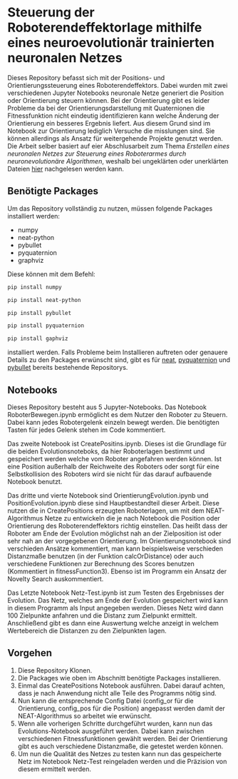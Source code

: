 # Steuerung der Roboterendeffektorlage mithilfe eines neuroevolutionär trainierten neuronalen Netzes

Dieses Repository befasst sich mit der Positions- und Orientierungssteuerung eines Roboterendeffektors. Dabei wurden mit zwei verschiedenen Jupyter Notebooks neuronale Netze generiert die Position oder Orientierung steuern können. Bei der Orientierung gibt es leider Probleme da bei der Orientierungsdarstellung mit Quaternionen die Fitnessfunktion nicht eindeutig identifizieren kann welche Änderung der Orientierung ein besseres Ergebnis liefert. Aus diesem Grund sind im Notebook zur Orientierung lediglich Versuche die misslungen sind. Sie können allerdings als Ansatz für weitergehende Projekte genutzt werden. Die Arbeit selber basiert auf eier Abschlusarbeit zum Thema *Erstellen eines neuronalen Netzes zur Steuerung eines Roboterarmes durch neuronevolutionäre Algorithmen*, weshalb bei ungeklärten oder unerklärten Dateien [hier](https://github.com/PIX3LFLUX/NeuRobotics) nachgelesen werden kann.

## Benötigte Packages 

Um das Repository vollständig zu nutzen, müssen folgende Packages installiert werden:
+ numpy
+ neat-python
+ pybullet
+ pyquaternion
+ graphviz

Diese können mit dem Befehl: 

```sh 
pip install numpy
``` 
```sh 
pip install neat-python
``` 
```sh 
pip install pybullet
``` 
```sh 
pip install pyquaternion
``` 
```sh 
pip install gaphviz
``` 

installiert werden. Falls Probleme beim Installieren auftreten oder genauere Details zu den Packages erwünscht sind, gibt es für [neat](https://github.com/CodeReclaimers/neat-python), [pyquaternion](https://github.com/KieranWynn/pyquaternion) und [pybullet](https://github.com/bulletphysics/bullet3) bereits bestehende Repositorys.

## Notebooks

Dieses Repository besteht aus 5 Jupyter-Notebooks. Das Notebook RoboterBewegen.ipynb ermöglicht es dem Nutzer den Roboter zu Steuern. Dabei kann jedes Robotergelenk einzeln bewegt werden. Die benötigten Tasten für jedes Gelenk stehen im Code kommentiert. 

Das zweite Notebook ist CreatePositins.ipynb. Dieses ist die Grundlage für die beiden Evolutionsnoteboks, da hier Roboterlagen bestimmt und gespeichert werden welche vom Roboter angefahren werden können. Ist eine Position außerhalb  der Reichweite des Roboters oder sorgt für eine Selbstkollision des Roboters wird sie nicht für das darauf aufbauende Notebook benutzt.

Das dritte und vierte Notebook sind OrientierungEvolution.ipynb und PositionEvolution.ipynb diese sind Hauptbestandteil dieser Arbeit. Diese nutzen die in CreatePositions erzeugten Roboterlagen, um mit dem NEAT-Algorithmus Netze zu entwickeln die je nach Notebook die Position oder Orientierung des Roboterendeffektors richtig einstellen. Das heißt dass der Roboter am Ende der Evolution möglichst nah an der Zielposition ist oder sehr nah an der vorgegebenen Orientierung. Im Orientierungsnotebook sind verschieden Ansätze kommentiert, man kann beispielsweise verschieden Distanzmaße benutzen (in der Funktion calcOrDistance) oder auch verschiedene Funktionen zur Berechnung des Scores benutzen (Kommentiert in fitnessFunction3). Ebenso ist im Programm ein Ansatz der Novelty Search auskommentiert. 

Das Letzte Notebook Netz-Test.ipynb ist zum Testen des Ergebnisses der Evolution. Das Netz, welches am Ende der Evolution gespeichert wird kann in diesem Programm als Input angegeben werden. Dieses Netz wird dann 100 Zielpunkte anfahren und die Distanz zum Zielpunkt ermittelt. Anschließend gibt es dann eine Auswertung welche anzeigt in welchem Wertebereich die Distanzen zu den Zielpunkten lagen.

## Vorgehen
1.	Diese Repository Klonen.
2.	Die Packages wie oben im Abschnitt benötigte Packages installieren.
3.	Einmal das CreatePositions Notebook ausführen. Dabei darauf achten, dass je nach Anwendung nicht alle Teile des Programms nötig sind.
4.	Nun kann die entsprechende Config Datei (config_or für die Orientierung, config_pos für die Position) angepasst werden damit der NEAT-Algorithmus so arbeitet wie erwünscht. 
5.	Wenn alle vorherigen Schritte durchgeführt wurden, kann nun das Evolutions-Notebook ausgeführt werden. Dabei kann zwischen verschiedenen Fitnessfunktionen gewählt werden. Bei der Orientierung gibt es auch verschiedene Distanzmaße, die getestet werden können.
7.	Um nun die Qualität des Netzes zu testen kann nun das gespeicherte Netz im Notebook Netz-Test reingeladen werden und die Präzision von diesem ermittelt werden.


